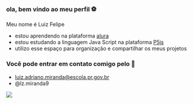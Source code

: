 ### ola, bem vindo ao meu perfil ⚽

Meu nome é Luiz Felipe

- estou aprendendo na plataforma [alura](https://www.alura.com.br/)
- estou estudando a linguagem Java Script na plataforma [P5js](https://p5js.org/)
- utilizo esse espaço para organização e compartilhar os meus projetos


### Você pode entrar em contato comigo pelo 📧

- luiz.adriano.miranda@escola.pr.gov.br
- @lz.miranda9

![](https://media.tenor.com/0BpXtJecJScAAAAC/ronaldo.gif)
